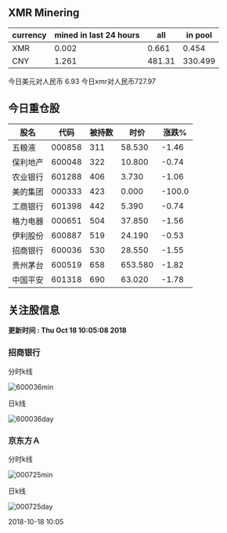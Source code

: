 ## XMR Minering

|currency|mined in last 24 hours|all|in pool|
|---|---|---|---|
|XMR|0.002|0.661|0.454|
|CNY|1.261|481.31|330.499|

今日美元对人民币 6.93	今日xmr对人民币727.97


## 今日重仓股 

|股名|代码|被持数|时价|涨跌%|
|---|---|---|---|---|
|五粮液|000858|311|58.530|-1.46|
|保利地产|600048|322|10.800|-0.74|
|农业银行|601288|406|3.730|-1.06|
|美的集团|000333|423|0.000|-100.0|
|工商银行|601398|442|5.390|-0.74|
|格力电器|000651|504|37.850|-1.56|
|伊利股份|600887|519|24.190|-0.53|
|招商银行|600036|530|28.550|-1.55|
|贵州茅台|600519|658|653.580|-1.82|
|中国平安|601318|690|63.020|-1.78|

## 关注股信息
**更新时间 : Thu Oct 18 10:05:08 2018**
### 招商银行 
分时k线

![600036min](http://image.sinajs.cn/newchart/min/n/sh600036.gif)

日k线

![600036day](http://image.sinajs.cn/newchart/daily/n/sh600036.gif)

### 京东方Ａ 
分时k线

![000725min](http://image.sinajs.cn/newchart/min/n/sz000725.gif)

日k线

![000725day](http://image.sinajs.cn/newchart/daily/n/sz000725.gif)

2018-10-18 10:05
